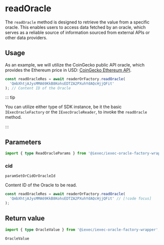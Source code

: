 # readOracle

The `readOracle` method is designed to retrieve the value from a specific
oracle. This enables users to access data fetched by an oracle, which serves as
a reliable source of information sourced from external APIs or other data
providers.

## Usage

As an example, we will utilize the CoinGecko public API oracle, which provides
the Ethereum price in USD:
<a href="https://api.coingecko.com/api/v3/simple/price?ids=ethereum&vs_currencies=usd">CoinGecko
Ethereum API</a>.

```js
const readOracleRes = await readerOrFactory.readOracle(
  'QmbXhtjAJysMMA69KkB8KohsEDTZA2PXuhYdAQcHjjQFit'
); // Content ID of the Oracle
```

::: tip

You can utilize either type of SDK instance, be it the basic
`IExecOracleFactory` or the `IExecOracleReader`, to invoke the `readOracle`
method.

:::

## Parameters

```ts twoslash
import { type ReadOracleParams } from '@iexec/iexec-oracle-factory-wrapper';
```

### cid

`paramSetOrCidOrOracleId`

Content ID of the Oracle to be read.

```js
const readOracleRes = await readerOrFactory.readOracle(
  'QmbXhtjAJysMMA69KkB8KohsEDTZA2PXuhYdAQcHjjQFit' // [!code focus]
);
```

## Return value

```ts twoslash
import { type OracleValue } from '@iexec/iexec-oracle-factory-wrapper';
```

`OracleValue`
